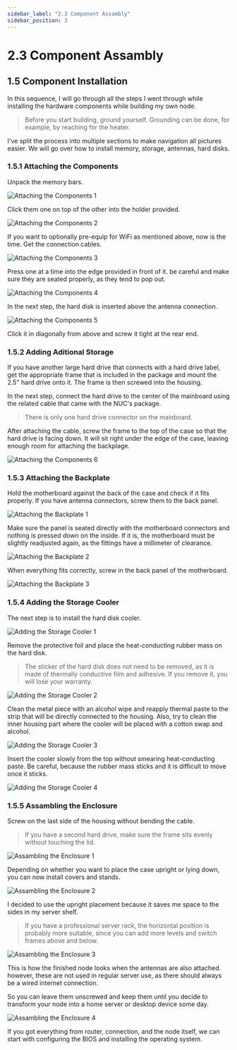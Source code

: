 ```yaml
---
sidebar_label: "2.3 Component Assambly"
sidebar_position: 3
---
```


# 2.3 Component Assambly

## 1.5 Component Installation

In this sequence, I will go through all the steps I went through while installing the hardware components while building my own node.

> Before you start building, ground yourself. Grounding can be done, for example, by reaching for the heater.

I've split the process into multiple sections to make navigation all pictures easier. We will go over how to install memory, storage, antennas, hard disks.

### 1.5.1 Attaching the Components

Unpack the memory bars.

![Attaching the Components 1](/img/guides/hardware-setup/build_23.png)

Click them one on top of the other into the holder provided.

![Attaching the Components 2](/img/guides/hardware-setup/build_24.png)

If you want to optionally pre-equip for WiFi as mentioned above, now is the time. Get the connection cables.

![Attaching the Components 3](/img/guides/hardware-setup/build_25.png)

Press one at a time into the edge provided in front of it. be careful and make sure they are seated properly, as they tend to pop out.

![Attaching the Components 4](/img/guides/hardware-setup/build_26.png)

In the next step, the hard disk is inserted above the antenna connection.

![Attaching the Components 5](/img/guides/hardware-setup/build_27.png)

Click it in diagonally from above and screw it tight at the rear end.

### 1.5.2 Adding Aditional Storage

If you have another large hard drive that connects with a hard drive label, get the appropriate frame that is included in the package and mount the 2.5" hard drive onto it. The frame is then screwed into the housing.

In the next step, connect the hard drive to the center of the mainboard using the related cable that came with the NUC's package.

> There is only one hard drive connector on the mainboard.

After attaching the cable, screw the frame to the top of the case so that the hard drive is facing down. It will sit right under the edge of the case, leaving enough room for attaching the backplage.

![Attaching the Components 6](/img/guides/hardware-setup/build_28.png)

### 1.5.3 Attaching the Backplate

Hold the motherboard against the back of the case and check if it fits properly. If you have antenna connectors, screw them to the back panel.

![Attaching the Backplate 1](/img/guides/hardware-setup/build_29.png)

Make sure the panel is seated directly with the motherboard connectors and nothing is pressed down on the inside. If it is, the motherboard must be slightly readjusted again, as the fittings have a millimeter of clearance.

![Attaching the Backplate 2](/img/guides/hardware-setup/build_30.png)

When everything fits correctly, screw in the back panel of the motherboard.

![Attaching the Backplate 3](/img/guides/hardware-setup/build_31.png)

### 1.5.4 Adding the Storage Cooler

The next step is to install the hard disk cooler.

![Adding the Storage Cooler 1](/img/guides/hardware-setup/build_32.png)

Remove the protective foil and place the heat-conducting rubber mass on the hard disk.

> The sticker of the hard disk does not need to be removed, as it is made of thermally conductive film and adhesive. If you remove it, you will lose your warranty.

![Adding the Storage Cooler 2](/img/guides/hardware-setup/build_33.png)

Clean the metal piece with an alcohol wipe and reapply thermal paste to the strip that will be directly connected to the housing. Also, try to clean the inner housing part where the cooler will be placed with a cotton swap and alcohol.

![Adding the Storage Cooler 3](/img/guides/hardware-setup/build_34.png)

Insert the cooler slowly from the top without smearing heat-conducting paste. Be careful, because the rubber mass sticks and it is difficult to move once it sticks.

![Adding the Storage Cooler 4](/img/guides/hardware-setup/build_35.png)

### 1.5.5 Assambling the Enclosure

Screw on the last side of the housing without bending the cable.

> If you have a second hard drive, make sure the frame sits evenly without touching the lid.

![Assambling the Enclosure 1](/img/guides/hardware-setup/build_36.png)

Depending on whether you want to place the case upright or lying down, you can now install covers and stands.

![Assambling the Enclosure 2](/img/guides/hardware-setup/build_37.png)

I decided to use the upright placement because it saves me space to the sides in my server shelf.

> If you have a professional server rack, the horizontal position is probably more suitable, since you can add more levels and switch frames above and below.

![Assambling the Enclosure 3](/img/guides/hardware-setup/build_38.png)

This is how the finished node looks when the antennas are also attached. however, these are not used in regular server use, as there should always be a wired internet connection.

So you can leave them unscrewed and keep them until you decide to transform your node into a home server or desktop device some day.

![Assambling the Enclosure 4](/img/guides/hardware-setup/build_39.png)

If you got everything from router, connection, and the node itself, we can start with configuring the BIOS and installing the operating system.
